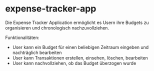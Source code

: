 # expense-tracker-app

Die Expense Tracker Application ermöglicht es Usern ihre Budgets zu organisieren und chronologisch nachzuvollziehen.

Funktionalitäten:

- User kann ein Budget für einen beliebigen Zeitraum eingeben und nachträglich bearbeiten
- User kann Transaktionen erstellen, einsehen, löschen, bearbeiten
- User kann nachvollziehen, ob das Budget überzogen wurde

